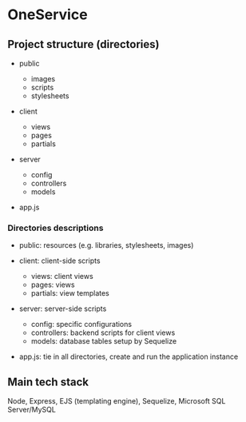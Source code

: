 # OneService

## Project structure (directories)
- public  
  - images
   - scripts
   - stylesheets

- client
  - views
   - pages
   - partials
 
- server
  - config 
  - controllers 
  - models

- app.js
      
### Directories descriptions 
- public: resources (e.g. libraries, stylesheets, images)

- client: client-side scripts
  - views: client views
   - pages: views
   - partials: view templates 

- server: server-side scripts
  - config: specific configurations
  - controllers: backend scripts for client views
  - models: database tables setup by Sequelize

- app.js: tie in all directories, create and run the application instance

## Main tech stack
Node, Express, EJS (templating engine), Sequelize, Microsoft SQL Server/MySQL



